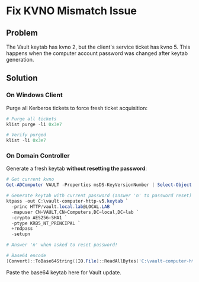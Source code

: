 # Fix KVNO Mismatch Issue

## Problem
The Vault keytab has kvno 2, but the client's service ticket has kvno 5. This happens when the computer account password was changed after keytab generation.

## Solution

### On Windows Client
Purge all Kerberos tickets to force fresh ticket acquisition:

```powershell
# Purge all tickets
klist purge -li 0x3e7

# Verify purged
klist -li 0x3e7
```

### On Domain Controller
Generate a fresh keytab **without resetting the password**:

```powershell
# Get current kvno
Get-ADComputer VAULT -Properties msDS-KeyVersionNumber | Select-Object msDS-KeyVersionNumber

# Generate keytab with current password (answer 'n' to password reset)
ktpass -out C:\vault-computer-http-v5.keytab `
  -princ HTTP/vault.local.lab@LOCAL.LAB `
  -mapuser CN=VAULT,CN=Computers,DC=local,DC=lab `
  -crypto AES256-SHA1 `
  -ptype KRB5_NT_PRINCIPAL `
  +rndpass `
  -setupn

# Answer 'n' when asked to reset password!

# Base64 encode
[Convert]::ToBase64String([IO.File]::ReadAllBytes('C:\vault-computer-http-v5.keytab'))
```

Paste the base64 keytab here for Vault update.
